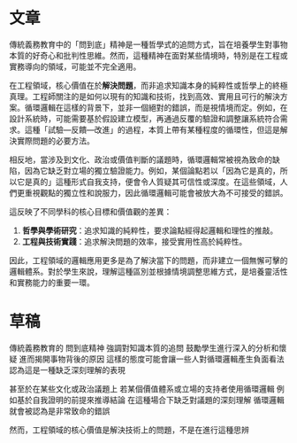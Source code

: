 # 文章

傳統義務教育中的「問到底」精神是一種哲學式的追問方式，旨在培養學生對事物本質的好奇心和批判性思維。然而，這種精神在面對某些情境時，特別是在工程或實務導向的領域，可能並不完全適用。

在工程領域，核心價值在於**解決問題**，而非追求知識本身的純粹性或哲學上的終極真理。工程師關注的是如何以現有的知識和技術，找到高效、實用且可行的解決方案。循環邏輯在這樣的背景下，並非一個絕對的錯誤，而是視情境而定。例如，在設計系統時，可能需要基於假設建立模型，再通過反覆的驗證和調整讓系統符合需求。這種「試驗—反饋—改進」的過程，本質上帶有某種程度的循環性，但這是解決實際問題的必要方法。

相反地，當涉及到文化、政治或價值判斷的議題時，循環邏輯常被視為致命的缺陷，因為它缺乏對立場的獨立驗證能力。例如，某個論點若以「因為它是真的，所以它是真的」這種形式自我支持，便會令人質疑其可信性或深度。在這些領域，人們更重視觀點的獨立性和說服力，因此循環邏輯可能會被放大為不可接受的錯誤。

這反映了不同學科的核心目標和價值觀的差異：  
1. **哲學與學術研究**：追求知識的純粹性，要求論點經得起邏輯和理性的推敲。  
2. **工程與技術實踐**：追求解決問題的效率，接受實用性高於純粹性。

因此，工程領域的邏輯應用更多是為了解決當下的問題，而非建立一個無懈可擊的邏輯體系。對於學生來說，理解這種區別並根據情境調整思維方式，是培養靈活性和實務能力的重要一環。


# 草稿

傳統義務教育的 問到底精神 強調對知識本質的追問
鼓勵學生進行深入的分析和懷疑 進而揭開事物背後的原因
這樣的態度可能會讓一些人對循環邏輯產生負面看法
認為這是一種缺乏深刻理解的表現

甚至於在某些文化或政治議題上 
若某個價值體系或立場的支持者使用循環邏輯 例如基於自我證明的前提來推導結論
在這種場合下缺乏對議題的深刻理解 循環邏輯就會被認為是非常致命的錯誤 

然而，工程領域的核心價值是解決技術上的問題，不是在進行這種思辨